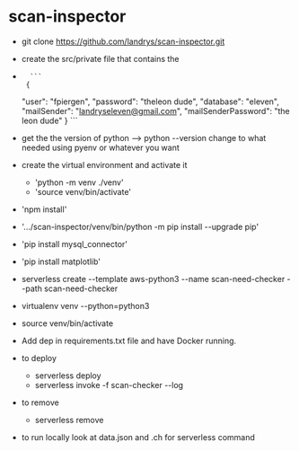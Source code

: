 # scan-inspector

- git clone https://github.com/landrys/scan-inspector.git
- create the src/private file that contains the
-       ```	
       {
  	"user": "fpiergen",
  	"password": "theleon dude",
  	"database": "eleven", 
  	"mailSender": "landryseleven@gmail.com",
  	"mailSenderPassword": "the leon dude" 
       }
       ```
       	
- get the the version of python --> python --version change to what needed using pyenv or whatever you want
- create the virtual environment and activate it
	- 'python -m venv ./venv'
	- 'source venv/bin/activate'
- 'npm install'
- '.../scan-inspector/venv/bin/python -m pip install --upgrade pip'
- 'pip install mysql_connector'
- 'pip install matplotlib'



- serverless create --template aws-python3  --name scan-need-checker  --path scan-need-checker
- virtualenv venv --python=python3
- source venv/bin/activate
- Add dep in requirements.txt file and have Docker running.

- to deploy
  - serverless deploy
  - serverless invoke -f scan-checker --log
- to remove
  - serverless remove
- to run locally look at data.json and .ch for serverless command
